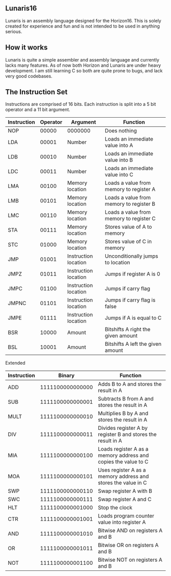 ## Lunaris16
Lunaris is an assembly language designed for the Horizon16.
This is solely created for experience and fun and is not intended to be used in anything serious.
## How it works
Lunaris is quite a simple assembler and assembly language and currently lacks many features.
As of now both Horizon and Lunaris are under heavy development.
I am still learning C so both are quite prone to bugs, and lack very good codebases.
## The Instruction Set
Instructions are comprised of 16 bits.
Each instruction is split into a 5 bit operator and a 11 bit argument.

| Instruction | Operator | Argument | Function |
|--|--|--|--|
|NOP|00000|0000000|Does nothing|
|LDA|00001|Number|Loads an immediate value into A|
|LDB|00010|Number|Loads an immediate value into B|
|LDC|00011|Number|Loads an immediate value into C|
|LMA|00100|Memory location|Loads a value from memory to register A|
|LMB|00101|Memory location|Loads a value from memory to register B|
|LMC|00110|Memory location|Loads a value from memory to register C|
|STA|00111|Memory location|Stores value of A to memory|
|STC|01000|Memory location|Stores value of C in memory|
|JMP|01001|Instruction location|Unconditionally jumps to location|
|JMPZ|01011|Instruction location|Jumps if register A is 0
|JMPC|01100|Instruction location|Jumps if carry flag|
|JMPNC|01101|Instruction location|Jumps if carry flag is false|
|JMPE|01111|Instruction location|Jumps if A is equal to C|
|BSR|10000|Amount|Bitshifts A right the given amount|
|BSL|10001|Amount|Bitshifts A left the given amount|

Extended

|Instruction|Binary|Function|
|--|--|--|
|ADD|1111100000000000|Adds B to A and stores the result in A|
|SUB|1111100000000001|Subtracts B from A and stores the result in A
|MULT|1111100000000010|Multiplies B by A and stores the result in A
|DIV|1111100000000011|Divides register A by register B and stores the result in A
|MIA|1111100000000100|Loads register A as a memory address and copies the value to C
|MOA|1111100000000101|Uses register A as a memory address and stores the value in C
|SWP|1111100000000110|Swap register A with B
|SWC|1111100000000111|Swap register A and C
|HLT|1111100000001000|Stop the clock
|CTR|1111100000001001|Loads program counter value into register A
|AND|1111100000001010|Bitwise AND on registers A and B
|OR|1111100000001011|Bitwise OR on registers A and B
|NOT|1111100000001100|Bitwise NOT on registers A and B